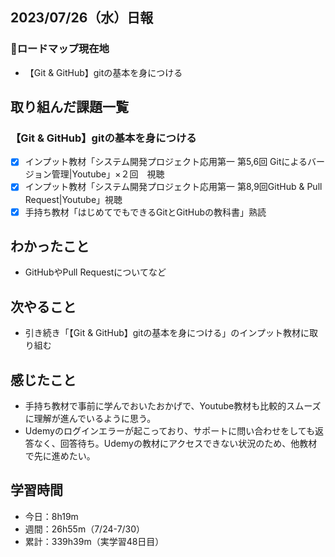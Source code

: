 ## 2023/07/26（水）日報
### :round_pushpin:ロードマップ現在地
- 【Git & GitHub】gitの基本を身につける
## 取り組んだ課題一覧
### 【Git & GitHub】gitの基本を身につける
- [x] インプット教材「システム開発プロジェクト応用第一 第5,6回 Gitによるバージョン管理|Youtube」×２回　視聴
- [x] インプット教材「システム開発プロジェクト応用第一 第8,9回GitHub & Pull Request|Youtube」視聴
- [x] 手持ち教材「はじめてでもできるGitとGitHubの教科書」熟読
## わかったこと
- GitHubやPull Requestについてなど
## 次やること
- 引き続き「【Git & GitHub】gitの基本を身につける」のインプット教材に取り組む
## 感じたこと
- 手持ち教材で事前に学んでおいたおかげで、Youtube教材も比較的スムーズに理解が進んでいるように思う。
- Udemyのログインエラーが起こっており、サポートに問い合わせをしても返答なく、回答待ち。Udemyの教材にアクセスできない状況のため、他教材で先に進めたい。
## 学習時間
- 今日：8h19m
- 週間：26h55m（7/24-7/30）
- 累計：339h39m（実学習48日目）
